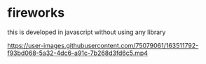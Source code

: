 # fireworks
this is developed in javascript without using  any library



https://user-images.githubusercontent.com/75079061/163511792-f93bd068-5a32-4dc6-a91c-7b268d3fd6c5.mp4

